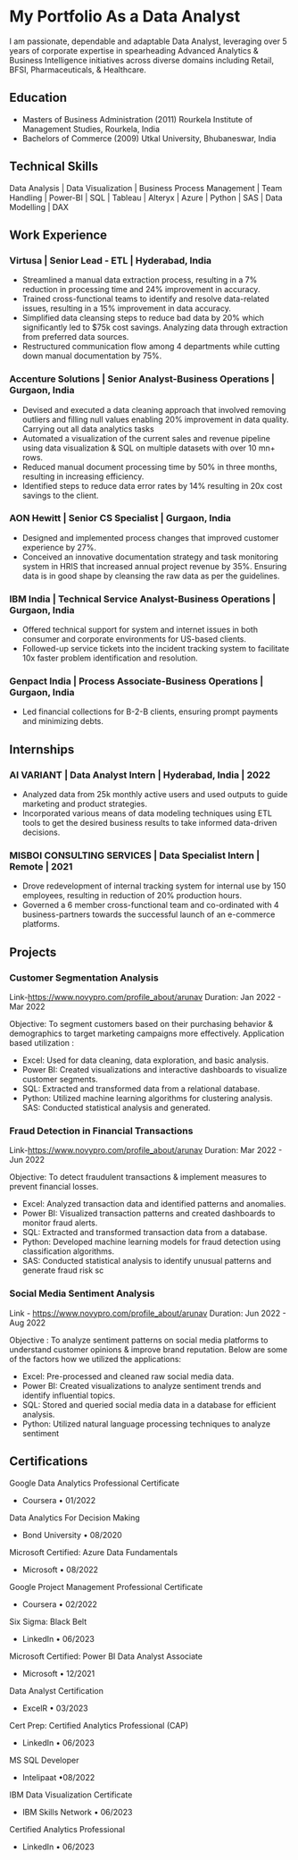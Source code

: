 # My Portfolio As a Data Analyst
I am passionate, dependable and adaptable Data Analyst, leveraging over 5 years of corporate expertise in spearheading Advanced Analytics & Business Intelligence initiatives across diverse domains including Retail, BFSI, Pharmaceuticals, & Healthcare.

## Education
- Masters of Business Administration (2011) Rourkela Institute of Management Studies, Rourkela, India
- Bachelors of Commerce (2009) Utkal University, Bhubaneswar, India

## Technical Skills
Data Analysis | Data Visualization | Business Process Management | Team Handling | Power-BI | SQL | Tableau | Alteryx | Azure | Python | SAS | Data Modelling | DAX

## Work Experience

### Virtusa | Senior Lead - ETL | Hyderabad, India                                                                                                                                            
- Streamlined a manual data extraction process, resulting in a 7% reduction in processing time and 24% improvement in accuracy.
- Trained cross-functional teams to identify and resolve data-related issues, resulting in a 15% improvement in data accuracy.
- Simplified data cleansing steps to reduce bad data by 20% which significantly led to $75k cost savings. Analyzing data through extraction from preferred data sources.
- Restructured communication flow among 4 departments while cutting down manual documentation by 75%.

### Accenture Solutions | Senior Analyst-Business Operations | Gurgaon, India
- Devised and executed a data cleaning approach that involved removing outliers and filling null values enabling 20% improvement in data quality. Carrying out all data analytics tasks
- Automated a visualization of the current sales and revenue pipeline using data visualization & SQL on multiple datasets with over 10 mn+ rows. 
- Reduced manual document processing time by 50% in three months, resulting in increasing efficiency.
- Identified steps to reduce data error rates by 14% resulting in 20x cost savings to the client.

### AON Hewitt | Senior CS Specialist | Gurgaon, India 
- Designed and implemented process changes that improved customer experience by 27%.
- Conceived an innovative documentation strategy and task monitoring system in HRIS that increased annual project revenue by 35%. Ensuring data is in good shape by cleansing the raw data as per the guidelines.

### IBM India | Technical Service Analyst-Business Operations | Gurgaon, India 
- Offered technical support for system and internet issues in both consumer and corporate environments for US-based clients.
- Followed-up service tickets into the incident tracking system to facilitate 10x faster problem identification and resolution.

### Genpact India | Process Associate-Business Operations | Gurgaon, India 
- Led financial collections for B-2-B clients, ensuring prompt payments and minimizing debts.

## Internships

### AI VARIANT | Data Analyst Intern | Hyderabad, India | 2022
- Analyzed data from 25k monthly active users and used outputs to guide marketing and product strategies.
- Incorporated various means of data modeling techniques using ETL tools to get the desired business results to take informed data-driven decisions.

### MISBOI CONSULTING SERVICES | Data Specialist Intern | Remote | 2021
- Drove redevelopment of internal tracking system for internal use by 150 employees, resulting in reduction of 20% production hours.
- Governed a 6 member cross-functional team and co-ordinated with 4 business-partners towards the successful launch of an e-commerce platforms.

## Projects 

### Customer Segmentation Analysis
Link-https://www.novypro.com/profile_about/arunav
Duration: Jan 2022 - Mar 2022

Objective: To segment customers based on their purchasing behavior & demographics to target marketing campaigns more effectively. 
Application based utilization : 
- Excel: Used for data cleaning, data exploration, and basic analysis. 
- Power BI: Created visualizations and interactive dashboards to visualize customer segments. 
- SQL: Extracted and transformed data from a relational database. 
- Python: Utilized machine learning algorithms for clustering analysis. SAS: Conducted statistical analysis and generated.

### Fraud Detection in Financial Transactions
Link-https://www.novypro.com/profile_about/arunav
Duration: Mar 2022 - Jun 2022

Objective: To detect fraudulent transactions & implement measures to prevent financial losses. 
- Excel: Analyzed transaction data and identified patterns and anomalies. 
- Power BI: Visualized transaction patterns and created dashboards to monitor fraud alerts. 
- SQL: Extracted and transformed transaction data from a database. 
- Python: Developed machine learning models for fraud detection using classification algorithms. 
- SAS: Conducted statistical analysis to identify unusual patterns and generate fraud risk sc

### Social Media Sentiment Analysis
Link - https://www.novypro.com/profile_about/arunav
Duration: Jun 2022 - Aug 2022

Objective : To analyze sentiment patterns on social media platforms to understand customer opinions & improve brand reputation. 
Below are some of the factors how we utilized the applications: 
- Excel: Pre-processed and cleaned raw social media data. 
- Power BI: Created visualizations to analyze sentiment trends and identify influential topics. 
- SQL: Stored and queried social media data in a database for efficient analysis. 
- Python: Utilized natural language processing techniques to analyze sentiment

## Certifications

Google Data Analytics Professional Certificate
- Coursera • 01/2022

Data Analytics For Decision Making
- Bond University • 08/2020

Microsoft Certified: Azure Data Fundamentals
- Microsoft • 08/2022

Google Project Management Professional Certificate
- Coursera • 02/2022

Six Sigma: Black Belt
- LinkedIn • 06/2023

Microsoft Certified: Power BI Data Analyst Associate
- Microsoft • 12/2021

Data Analyst Certification
- ExcelR • 03/2023

Cert Prep: Certified Analytics Professional (CAP)
- LinkedIn • 06/2023

MS SQL Developer
- Intelipaat •08/2022

IBM Data Visualization Certificate
- IBM Skills Network • 06/2023

Certified Analytics Professional
- LinkedIn • 06/2023



